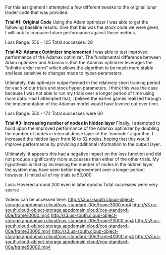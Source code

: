 For this assignment I attempted a few different tweaks to the original lunar lander code that was provided.

**Trial #1: Original Code**
Using the Adam optimizer I was able to get the following baseline results. Give that this was the stock code we were given, I will look to compare future performance against these metrics.

Loss Range: 550 - 125
Total successes: 28

**Trial #2: Adamax Optimizer implemented**
I was able to test improved performance of the Adamax optimizer. The fundamental difference between Adam optimizer and Adamax is that the Adamax optimizer leverages the "infinite-order norm" which allows the algorithm to be much more stable and less sensitive to changes made to hyper-perameters.

Ultimately, this optimizer outperformed in the relatively short training period for each of our trials and stock hyper-parameters. I think this was the case because I was not able to run my trials over a longer period of time using more data. Had I attempted that, I believe the earlier games realized through the implementation of the Adamax model would have leveled out over time.

Loss Range: 550 - 172
Total successes were 60

**Trial #3: Increasing number of nodes in hidden layer**
Finally, I attempted to build upon the improved performance of the Adamax optimizer by doubling the number of nodes in internal dense layer of the 'nnmodel' algorithm. I increased the hidden layer from 16 to 32 nodes, hoping that this would improve performance by providing additional information to the output layer.

Ultimately, it appears this had a negative impact on the loss function and did not produce significantly more successes than either of the other trials. My hypothesis is that by increasing the number of nodes in the hidden layer, the system may have seen better improvement over a longer period; however, I limited all of my trials to 50,000

Loss: Hovered around 200 even in later epochs
Total successes were very sparse


Videos can be accessed here:
http://s3.us-south.cloud-object-storage.appdomain.cloud/cos-standard-00e/frame3000.mp4
http://s3.us-south.cloud-object-storage.appdomain.cloud/cos-standard-00e/frame10000.mp4
http://s3.us-south.cloud-object-storage.appdomain.cloud/cos-standard-00e/frame20000.mp4
http://s3.us-south.cloud-object-storage.appdomain.cloud/cos-standard-00e/frame30000.mp4
http://s3.us-south.cloud-object-storage.appdomain.cloud/cos-standard-00e/frame40000.mp4
http://s3.us-south.cloud-object-storage.appdomain.cloud/cos-standard-00e/frame50000.mp4
